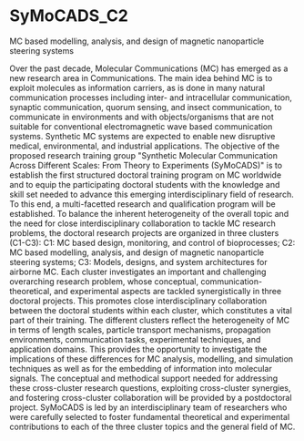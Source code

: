 # SyMoCADS_C2
MC based modelling, analysis, and design of magnetic nanoparticle steering systems

Over the past decade, Molecular Communications (MC) has emerged as a new research area in Communications. The main idea behind MC is to exploit molecules as information carriers, as is done in many natural communication processes including inter- and intracellular communication, synaptic communication, quorum sensing, and insect communication, to communicate in environments and with objects/organisms that are not suitable for conventional electromagnetic wave based communication systems. Synthetic MC systems are expected to enable new disruptive medical, environmental, and industrial applications. The objective of the proposed research training group "Synthetic Molecular Communication Across Different Scales: From Theory to Experiments (SyMoCADS)" is to establish the first structured doctoral training program on MC worldwide and to equip the participating doctoral students with the knowledge and skill set needed to advance this emerging interdisciplinary field of research. To this end, a multi-facetted research and qualification program will be established. To balance the inherent heterogeneity of the overall topic and the need for close interdisciplinary collaboration to tackle MC research problems, the doctoral research projects are organized in three clusters (C1-C3): C1: MC based design, monitoring, and control of bioprocesses; C2: MC based modelling, analysis, and design of magnetic nanoparticle steering systems; C3: Models, designs, and system architectures for airborne MC. Each cluster investigates an important and challenging overarching research problem, whose conceptual, communication-theoretical, and experimental aspects are tackled synergistically in three doctoral projects. This promotes close interdisciplinary collaboration between the doctoral students within each cluster, which constitutes a vital part of their training. The different clusters reflect the heterogeneity of MC in terms of length scales, particle transport mechanisms, propagation environments, communication tasks, experimental techniques, and application domains. This provides the opportunity to investigate the implications of these differences for MC analysis, modelling, and simulation techniques as well as for the embedding of information into molecular signals. The conceptual and methodical support needed for addressing these cross-cluster research questions, exploiting cross-cluster synergies, and fostering cross-cluster collaboration will be provided by a postdoctoral project. SyMoCADS is led by an interdisciplinary team of researchers who were carefully selected to foster fundamental theoretical and experimental contributions to each of the three cluster topics and the general field of MC.
